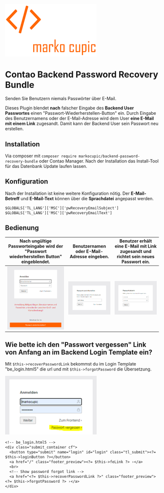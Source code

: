 <img src="./docs/logo.png" width="300">


# Contao Backend Password Recovery Bundle
Senden Sie Benutzern niemals Passwörter über E-Mail. 

Dieses Plugin blendet **nach** falscher Eingabe des **Backend User Passwortes** einen "Passwort-Wiederherstellen-Button" ein. Durch Eingabe des Benutzernamens oder der E-Mail-Adresse wird dem User **eine E-Mail mit einem Link** zugesandt. Damit kann der Backend User sein Passwort neu erstellen.

## Installation
Via composer mit `composer require markocupic/backend-password-recovery-bundle`
oder Contao Manager. Nach der Installation das Install-Tool für das Datenbank Update laufen lassen.

## Konfiguration
Nach der Installation ist keine weitere Konfiguration nötig. 
Der **E-Mail-Betreff** und **E-Mail-Text** können über die **Sprachdatei** angepasst werden.
```
$GLOBALS['TL_LANG']['MSC']['pwRecoveryEmailSubject']
$GLOBALS['TL_LANG']['MSC']['pwRecoveryEmailText'] 
```

## Bedienung
| Nach ungültige Passworteingabe wird der "Passwort wiederherstellen Button" eingeblendet. | Benutzernamen oder E-Mail-Adresse eingeben. | Benutzer erhält eine E-Mail mit Link zugesandt und richtet sein neues Passwort ein. |
|-|-|-|
| <img src="./docs/print_screen_1.png" width="300"> | <img src="./docs/print_screen_2.png" width="300"> | <img src="./docs/print_screen_3.png" width="300"> |



## Wie bette ich den "Passwort vergessen" Link von Anfang an im Backend Login Template ein?
Mit  `$this->recoverPasswordLink` bekommst du im Login Template "be_login.html5" die url und mit `$this->forgotPassword` die Übersetzung.

<img src="./docs/print_screen_4.png" width="300">

 
```
<!-- be_login.html5 -->          
<div class="submit_container cf">
  <button type="submit" name="login" id="login" class="tl_submit"><?= $this->loginButton ?></button>
  <a href="/" class="footer_preview"><?= $this->feLink ?> ›</a>
  <br>
  <!-- Show password forgot link -->
  <a href="<?= $this->recoverPasswordLink ?>" class="footer_preview"><?= $this->forgotPassword ?> ›</a>
</div>

 
```
